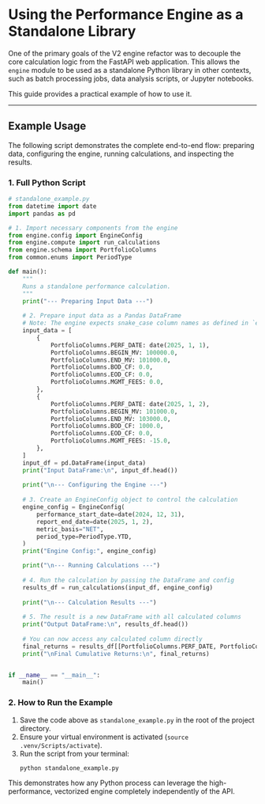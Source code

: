 # Using the Performance Engine as a Standalone Library

One of the primary goals of the V2 engine refactor was to decouple the core calculation logic from the FastAPI web application. This allows the `engine` module to be used as a standalone Python library in other contexts, such as batch processing jobs, data analysis scripts, or Jupyter notebooks.

This guide provides a practical example of how to use it.

---

## Example Usage

The following script demonstrates the complete end-to-end flow: preparing data, configuring the engine, running calculations, and inspecting the results.

### 1. Full Python Script

```python
# standalone_example.py
from datetime import date
import pandas as pd

# 1. Import necessary components from the engine
from engine.config import EngineConfig
from engine.compute import run_calculations
from engine.schema import PortfolioColumns
from common.enums import PeriodType

def main():
    """
    Runs a standalone performance calculation.
    """
    print("--- Preparing Input Data ---")
    
    # 2. Prepare input data as a Pandas DataFrame
    # Note: The engine expects snake_case column names as defined in `engine.schema.PortfolioColumns`
    input_data = [
        {
            PortfolioColumns.PERF_DATE: date(2025, 1, 1),
            PortfolioColumns.BEGIN_MV: 100000.0,
            PortfolioColumns.END_MV: 101000.0,
            PortfolioColumns.BOD_CF: 0.0,
            PortfolioColumns.EOD_CF: 0.0,
            PortfolioColumns.MGMT_FEES: 0.0,
        },
        {
            PortfolioColumns.PERF_DATE: date(2025, 1, 2),
            PortfolioColumns.BEGIN_MV: 101000.0,
            PortfolioColumns.END_MV: 103000.0,
            PortfolioColumns.BOD_CF: 1000.0,
            PortfolioColumns.EOD_CF: 0.0,
            PortfolioColumns.MGMT_FEES: -15.0,
        },
    ]
    input_df = pd.DataFrame(input_data)
    print("Input DataFrame:\n", input_df.head())
    
    print("\n--- Configuring the Engine ---")
    
    # 3. Create an EngineConfig object to control the calculation
    engine_config = EngineConfig(
        performance_start_date=date(2024, 12, 31),
        report_end_date=date(2025, 1, 2),
        metric_basis="NET",
        period_type=PeriodType.YTD,
    )
    print("Engine Config:", engine_config)

    print("\n--- Running Calculations ---")
    
    # 4. Run the calculation by passing the DataFrame and config
    results_df = run_calculations(input_df, engine_config)
    
    print("\n--- Calculation Results ---")
    
    # 5. The result is a new DataFrame with all calculated columns
    print("Output DataFrame:\n", results_df.head())
    
    # You can now access any calculated column directly
    final_returns = results_df[[PortfolioColumns.PERF_DATE, PortfolioColumns.FINAL_CUM_ROR]]
    print("\nFinal Cumulative Returns:\n", final_returns)


if __name__ == "__main__":
    main()

````

### 2\. How to Run the Example

1.  Save the code above as `standalone_example.py` in the root of the project directory.
2.  Ensure your virtual environment is activated (`source .venv/Scripts/activate`).
3.  Run the script from your terminal:
    ```bash
    python standalone_example.py
    ```

This demonstrates how any Python process can leverage the high-performance, vectorized engine completely independently of the API.